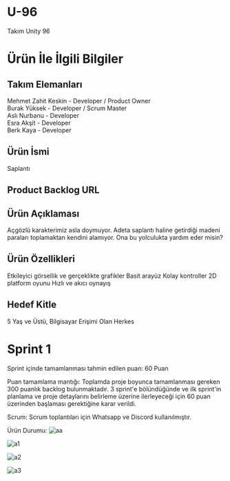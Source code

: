 # U-96
Takım Unity 96

# Ürün İle İlgili Bilgiler
## Takım Elemanları 
Mehmet Zahit Keskin - Developer / Product Owner \
Burak Yüksek - Developer / Scrum Master \
Aslı Nurbanu - Developer \
Esra Akşit - Developer \
Berk Kaya - Developer 

## Ürün İsmi
Saplantı

## Product Backlog URL

## Ürün Açıklaması
Açgözlü karakterimiz asla doymuyor. Adeta saplantı haline getirdiği madeni paraları toplamaktan kendini alamıyor. Ona bu yolculukta yardım eder misin?

## Ürün Özellikleri
Etkileyici görsellik ve gerçeklikte grafikler 
Basit arayüz
Kolay kontroller
2D platform oyunu
Hızlı ve akıcı oynayış

## Hedef Kitle
5 Yaş ve Üstü, Bilgisayar Erişimi Olan Herkes

# Sprint 1
Sprint içinde tamamlanması tahmin edilen puan: 60 Puan

Puan tamamlama mantığı: Toplamda proje boyunca tamamlanması gereken 300 puanlık backlog bulunmaktadır. 3 sprint'e bölündüğünde ve ilk sprint'in planlama ve proje detaylarını belirleme üzerine ilerleyeceği için 60 puan üzerinden başlaması gerektiğine karar verildi.

Scrum: Scrum toplantıları için Whatsapp ve Discord kullanılmıştır.

Ürün Durumu:
![aa](https://github.com/burakyu/Saplanti/assets/69505119/094cff11-6222-4c89-9078-c7762a7e93e9)

![a1](https://github.com/burakyu/Saplanti/assets/69505119/afbe73dc-2f83-477a-8598-5dae29a19793)

![a2](https://github.com/burakyu/Saplanti/assets/69505119/0076e593-139d-4cf4-91bf-4f8c5182d827)

![a3](https://github.com/burakyu/Saplanti/assets/69505119/f0e42407-70a9-4d00-8b8b-fe0b52e13f7c)

